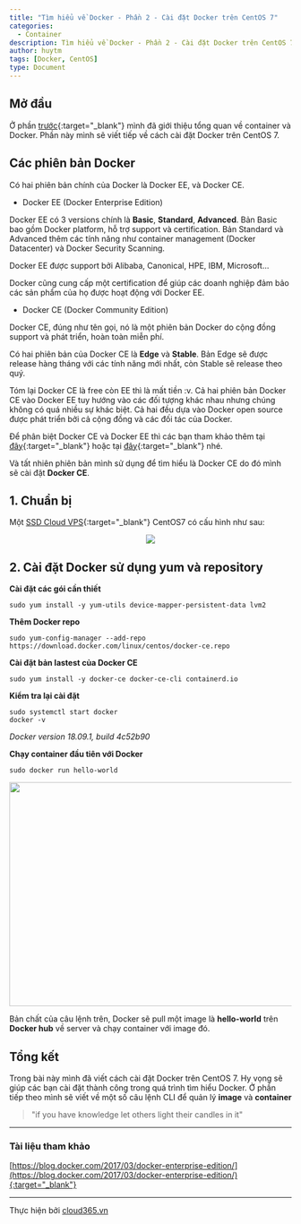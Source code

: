 ```yaml
---
title: "Tìm hiểu về Docker - Phần 2 - Cài đặt Docker trên CentOS 7"
categories:
  - Container
description: Tìm hiểu về Docker - Phần 2 - Cài đặt Docker trên CentOS 7
author: huytm
tags: [Docker, CentOS]
type: Document
---
```


## Mở đầu

Ở phần [trước](https://blog.cloud365.vn/container/tim-hieu-docker-phan-1/){:target="_blank"} mình đã giới thiệu tổng quan về container và Docker. Phần này mình sẽ viết tiếp về cách cài đặt Docker trên CentOS 7.

## Các phiên bản Docker

Có hai phiên bản chính của Docker là Docker EE, và Docker CE.

- Docker EE (Docker Enterprise Edition)

Docker EE có 3 versions chính là **Basic**, **Standard**, **Advanced**. Bản Basic bao gồm Docker platform, hỗ trợ support và certification. Bản Standard và Advanced thêm các tính năng như container management (Docker Datacenter) và Docker Security Scanning.

Docker EE được support bởi Alibaba, Canonical, HPE, IBM, Microsoft...

Docker cũng cung cấp một certification để giúp các doanh nghiệp đảm bảo các sản phẩm của họ được hoạt động với Docker EE.

- Docker CE (Docker Community Edition)

Docker CE, đúng như tên gọi, nó là một phiên bản Docker do cộng đồng support và phát triển, hoàn toàn miễn phí.

Có hai phiên bản của Docker CE là **Edge** và **Stable**. Bản Edge sẽ được release hàng tháng với các tính năng mới nhất, còn Stable sẽ release theo quý.

Tóm lại Docker CE là free còn EE thì là mất tiền :v. Cả hai phiên bản Docker CE vào Docker EE tuy hướng vào các đối tượng khác nhau nhưng chúng không có quá nhiều sự khác biệt. Cả hai đều dựa vào Docker open source được phát triển bởi cả cộng đồng và các đối tác của Docker.

Để phân biệt Docker CE và Docker EE thì các bạn tham khảo thêm tại [đây](https://blog.docker.com/2017/03/docker-enterprise-edition/){:target="_blank"} hoặc tại [đây](https://docs.docker.com/install/){:target="_blank"} nhé.

Và tất nhiên phiên bản mình sử dụng để tìm hiểu là Docker CE do đó mình sẽ cài đặt **Docker CE**.


## 1. Chuẩn bị

Một [SSD Cloud VPS](https://cloud365.vn){:target="_blank"}  CentOS7 có cấu hình như sau:

<p align="center">
<img src="/images/img-docker/docker2/r.png">
</p>

## 2. Cài đặt Docker sử dụng yum và repository

**Cài đặt các gói cần thiết**

```
sudo yum install -y yum-utils device-mapper-persistent-data lvm2
```

**Thêm Docker repo**

```
sudo yum-config-manager --add-repo https://download.docker.com/linux/centos/docker-ce.repo
```

**Cài đặt bản lastest của Docker CE**

```
sudo yum install -y docker-ce docker-ce-cli containerd.io
```

**Kiểm tra lại cài đặt**

```
sudo systemctl start docker
docker -v
```

*Docker version 18.09.1, build 4c52b90*

**Chạy container đầu tiên với Docker**

```
sudo docker run hello-world
```

<p align="center">
<img width="600" height="400" src="/images/img-docker/docker2/docker-done.png">
</p>


Bản chất của câu lệnh trên, Docker sẽ pull một image là **hello-world** trên **Docker hub** về server và chạy container với image đó.

## Tổng kết

Trong bài này mình đã viết cách cài đặt Docker trên CentOS 7. Hy vọng sẽ giúp các bạn cài đặt thành công trong quá trình tìm hiểu Docker. Ở phần tiếp theo mình sẽ viết về một số câu lệnh CLI để quản lý **image** và **container**

>"if you have knowledge let others light their candles in it"

---

### Tài liệu tham khảo
[https://blog.docker.com/2017/03/docker-enterprise-edition/](https://blog.docker.com/2017/03/docker-enterprise-edition/){:target="_blank"}


---

Thực hiện bởi <a href="https://cloud365.vn/" target="_blank">cloud365.vn</a>

